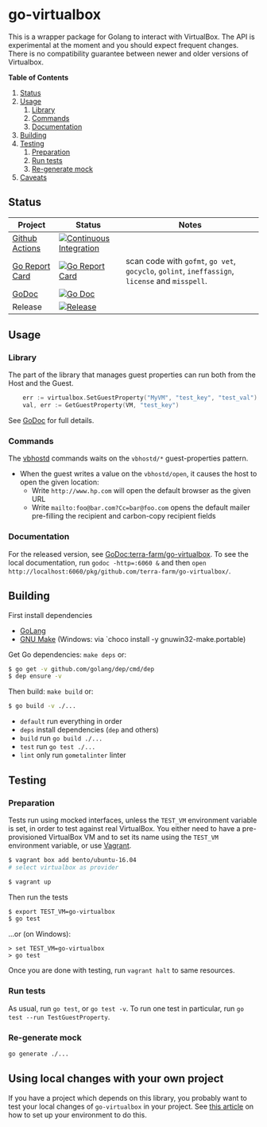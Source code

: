 # go-virtualbox


This is a wrapper package for Golang to interact with VirtualBox. The API is
experimental at the moment and you should expect frequent changes. There is
no compatibility guarantee between newer and older versions of Virtualbox.

**Table of Contents**

<!-- TOC depthFrom:2 depthTo:4 -->

1. [Status](#status)
2. [Usage](#usage)
    1. [Library](#library)
    2. [Commands](#commands)
    3. [Documentation](#documentation)
3. [Building](#building)
4. [Testing](#testing)
    1. [Preparation](#preparation)
    2. [Run tests](#run-tests)
    3. [Re-generate mock](#re-generate-mock)
5. [Caveats](#caveats)

<!-- /TOC -->

## Status

| Project | Status | Notes |
|---------|--------|-------|
| [Github Actions](https://github.com/features/actions) | [![Continuous Integration](https://github.com/terra-farm/go-virtualbox/workflows/Continuous%20Integration/badge.svg)](https://github.com/terra-farm/go-virtualbox/actions) | |
| [Go Report Card](https://goreportcard.com/) | [![Go Report Card](https://goreportcard.com/badge/github.com/terra-farm/go-virtualbox?style=flat-square)](https://goreportcard.com/report/github.com/terra-farm/go-virtualbox) | scan  code with `gofmt`, `go vet`, `gocyclo`, `golint`, `ineffassign`, `license` and `misspell`. |
| [GoDoc](http://godoc.org) | [![Go Doc](https://img.shields.io/badge/godoc-reference-blue.svg?style=flat-square)](http://godoc.org/github.com/terra-farm/go-virtualbox) | |
| Release | [![Release](https://img.shields.io/github/release/terra-farm/go-virtualbox.svg?style=flat-square)](https://github.com/terra-farm/go-virtualbox/releases/latest) | |

## Usage

### Library

The part of the library that manages guest properties can run both from the Host and the Guest.

```go
    err := virtualbox.SetGuestProperty("MyVM", "test_key", "test_val")
    val, err := GetGuestProperty(VM, "test_key")
```

See [GoDoc](https://godoc.org/github.com/terra-farm/go-virtualbox) for full details.

### Commands

The [vbhostd](./cmd/vbhostd/README.md) commands waits on the `vbhostd/*` guest-properties pattern.

- When the guest writes a value on the `vbhostd/open`, it causes the host to open the given location:
    - Write `http://www.hp.com` will open the default browser as the given URL
    - Write `mailto:foo@bar.com?Cc=bar@foo.com` opens the default mailer pre-filling the recipient and carbon-copy recipient fields

### Documentation

For the released version, see [GoDoc:terra-farm/go-virtualbox](https://godoc.org/github.com/terra-farm/go-virtualbox). To see the local documentation, run `godoc -http=:6060 &` and then `open http://localhost:6060/pkg/github.com/terra-farm/go-virtualbox/`.

## Building

First install dependencies

- [GoLang](https://golang.org/doc/install#install)
- [GNU Make](https://www.gnu.org/software/make/) (Windows: via `choco install -y gnuwin32-make.portable)

Get Go dependencies: `make deps` or:

```bash
$ go get -v github.com/golang/dep/cmd/dep
$ dep ensure -v
```

Then build: `make build` or:

```bash
$ go build -v ./...
```

* `default` run everything in order
* `deps` install dependencies (`dep` and others)
* `build` run `go build ./...`
* `test` run `go test ./...`
* `lint` only run `gometalinter` linter

## Testing

### Preparation

Tests run using mocked interfaces, unless the `TEST_VM` environment variable is set, in order to test against real VirtualBox. You either need to  have a pre-provisioned VirtualBox VM and  to set its name using the `TEST_VM` environment variable, or use [Vagrant](https://www.vagrantup.com/intro/getting-started/).

```bash
$ vagrant box add bento/ubuntu-16.04
# select virtualbox as provider

$ vagrant up
```

Then run the tests

```bash
$ export TEST_VM=go-virtualbox
$ go test
```

...or (on Windows):

```shell
> set TEST_VM=go-virtualbox
> go test
```

Once you are done with testing, run `vagrant halt` to same resources.

### Run tests

As usual, run `go test`, or `go test -v`.  To run one test in particular,
run `go test --run TestGuestProperty`.



### Re-generate mock

```bash
go generate ./...
```

## Using local changes with your own project

If you have a project which depends on this library, you probably want to test your local changes of `go-virtualbox` in your project.
See [this article](https://medium.com/@teivah/how-to-test-a-local-branch-with-go-mod-54df087fc9cc) on how to set up your environment
to do this.
